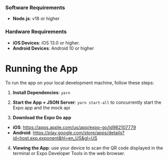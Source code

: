 ### Software Requirements

- **Node.js**: v18 or higher

### Hardware Requirements

- **iOS Devices**: iOS 13.0 or higher.
- **Android Devices**: Android 10 or higher

# Running the App

To run the app on your local development machine, follow these steps:

1. **Install Dependencies**: `yarn`

2. **Start the App + JSON Server**: `yarn start-all` to concurrently start the Expo app and the mock api

3. **Download the Expo Go app**
- **iOS**: https://apps.apple.com/us/app/expo-go/id982107779
- **Android**: https://play.google.com/store/apps/details?id=host.exp.exponent&hl=en_US&gl=US

4. **Viewing the App**: use your device to scan the QR code displayed in the terminal or Expo Developer Tools in the web browser.